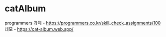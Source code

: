 # catAlbum
programmers 과제 - https://programmers.co.kr/skill_check_assignments/100
데모 - https://cat-album.web.app/
